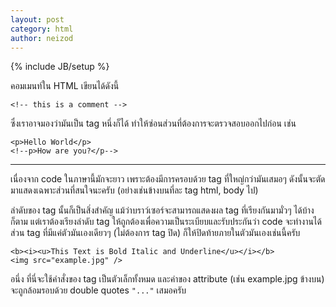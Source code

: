```yaml
---
layout: post
category: html
author: neizod
---
```

{% include JB/setup %}

คอมเมนท์ใน HTML เขียนได้ดังนี้

    <!-- this is a comment -->

ซึ่งเราอาจมองว่ามันเป็น tag หนึ่งก็ได้ ทำให้ซ่อนส่วนที่ต้องการจะตรวจสอบออกไปก่อน เช่น

    <p>Hello World</p>
    <!--p>How are you?</p-->

---

เนื่องจาก code ในภาษานี้มักจะยาว เพราะต้องมีการครอบด้วย tag ที่ใหญ่กว่ามันเสมอๆ ดังนั้นจะตัดมาแสดงเฉพาะส่วนที่สนใจนะครับ (อย่างเช่นข้างบนที่ละ tag html, body ไป)

ลำดับของ tag นั้นก็เป็นสิ่งสำคัญ แม้ว่าบราว์เซอร์จะสามารถแสดงผล tag ที่เรียงกันมามั่วๆ ได้บ้างก็ตาม แต่เราต้องเรียงลำดับ tag ให้ถูกต้องเพื่อความเป็นระเบียบและรับประกันว่า code จะทำงานได้ ส่วน tag ที่มีแค่ตัวมันเองเดียวๆ (ไม่ต้องการ tag ปิด) ก็ให้ปิดท้ายภายในตัวมันเองเช่นนี้ครับ

    <b><i><u>This Text is Bold Italic and Underline</u></i></b>
    <img src="example.jpg" />

อนึ่ง ที่นี่จะใช้คำสั่งของ tag เป็นตัวเล็กทั้งหมด และค่าของ attribute (เช่น example.jpg ข้างบน) จะถูกล้อมรอบด้วย double quotes `"..."` เสมอครับ
